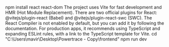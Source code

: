 npm install react react-dom
The project uses Vite for fast development and HMR (Hot Module Replacement).
There are two official plugins for React: @vitejs/plugin-react (Babel) and @vitejs/plugin-react-swc (SWC).
The React Compiler is not enabled by default, but you can add it by following the documentation.
For production apps, it recommends using TypeScript and expanding ESLint rules, with a link to the TypeScript template for Vite.
cd "C:\Users\mavir\Desktop\Powertrace - Copy\frontend"
npm run dev
